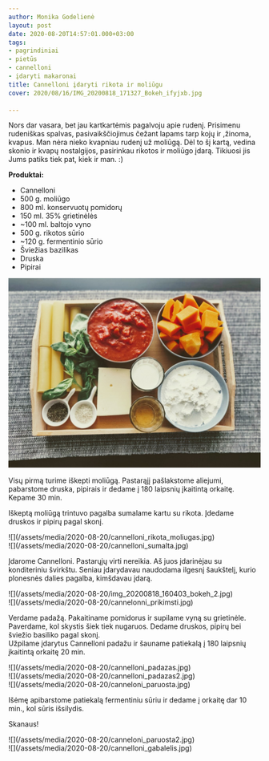 ```yaml
---
author: Monika Godelienė
layout: post
date: 2020-08-20T14:57:01.000+03:00
tags:
- pagrindiniai
- pietūs
- cannelloni
- įdaryti makaronai
title: Cannelloni įdaryti rikota ir moliūgu
cover: 2020/08/16/IMG_20200818_171327_Bokeh_ifyjxb.jpg

---
```

Nors dar vasara, bet jau kartkartėmis pagalvoju apie rudenį. Prisimenu rudeniškas spalvas, pasivaikščiojimus čežant lapams tarp kojų ir ,žinoma, kvapus. Man nėra nieko kvapniau rudenį už moliūgą. Dėl to šį kartą, vedina skonio ir kvapų nostalgijos, pasirinkau rikotos ir moliūgo įdarą. Tikiuosi jis Jums patiks tiek pat, kiek ir man. :)

**Produktai:**

* Cannelloni
* 500 g. moliūgo
* 800 ml. konservuotų pomidorų
* 150 ml. 35% grietinėlės
* \~100 ml. baltojo vyno
* 500 g. rikotos sūrio
* \~120 g. fermentinio sūrio
* Šviežias bazilikas
* Druska
* Pipirai

![](/assets/media/2020-08-20/cannelloni_ingridientai.jpg)

Visų pirmą turime iškepti moliūgą. Pastarąjį pašlakstome aliejumi, pabarstome druska, pipirais ir dedame į 180 laipsnių įkaitintą orkaitę. Kepame 30 min.

Iškeptą moliūgą trintuvo pagalba sumalame kartu su rikota. Įdedame druskos ir pipirų pagal skonį.

<div class="row">
<div class="six columns" markdown="1">
![](/assets/media/2020-08-20/cannelloni_rikota_moliugas.jpg)
</div>
<div class="six columns" markdown="1">
![](/assets/media/2020-08-20/cannelloni_sumalta.jpg)
</div>
</div>

Įdarome Cannelloni. Pastarųjų virti nereikia. Aš juos įdarinėjau su konditeriniu švirkštu. Seniau įdarydavau naudodama ilgesnį šaukštelį, kurio plonesnės dalies pagalba, kimšdavau įdarą.

<div class="row">
<div class="six columns" markdown="1">
![](/assets/media/2020-08-20/img_20200818_160403_bokeh_2.jpg)
</div>
<div class="six columns" markdown="1">
![](/assets/media/2020-08-20/cannelonni_prikimsti.jpg)
</div>
</div>

Verdame padažą. Pakaitiname pomidorus ir supilame vyną su grietinėle. Paverdame, kol skystis šiek tiek nugaruos. Dedame druskos, pipirų bei šviežio basiliko pagal skonį.  
Užpilame įdarytus Cannelloni padažu ir šauname patiekalą į 180 laipsnių įkaitintą orkaitę 20 min.

<div class="row">
<div class="four columns" markdown="1">
![](/assets/media/2020-08-20/cannelloni_padazas.jpg)
</div>
<div class="four columns" markdown="1">
![](/assets/media/2020-08-20/cannelloni_padazas2.jpg)
</div>
<div class="four columns" markdown="1">
![](/assets/media/2020-08-20/canneloni_paruosta.jpg)
</div>
</div>

Išėmę apibarstome patiekalą fermentiniu sūriu ir dedame į orkaitę dar 10 min., kol sūris išsilydis.

Skanaus!

<div class="row">
<div class="six columns" markdown="1">
![](/assets/media/2020-08-20/canneloni_paruosta2.jpg)
</div>
<div class="six columns" markdown="1">
![](/assets/media/2020-08-20/cannelloni_gabalelis.jpg)
</div>
</div>
